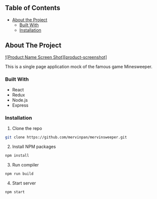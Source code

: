 

<!-- TABLE OF CONTENTS -->
## Table of Contents

* [About the Project](#about-the-project)
  * [Built With](#built-with)
  * [Installation](#installation)


<!-- ABOUT THE PROJECT -->
## About The Project

[![Product Name Screen Shot][product-screenshot]](https://imgur.com/JMXB5ML)

This is a single page application mock of the famous game Minesweeper.

### Built With
* React
* Redux
* Node.js
* Express

<!-- GETTING STARTED -->

### Installation

1. Clone the repo
```sh
git clone https://github.com/mervinpan/mervinsweeper.git
```
2. Install NPM packages
```sh
npm install
```
3. Run compiler
```sh
npm run build
```
4. Start server
```sh
npm start
```

